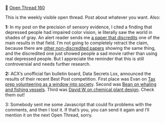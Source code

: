 📝 [Open Thread 160](https://astralcodexten.substack.com/p/open-thread-160)

This is the weekly visible open thread. Post about whatever you want. Also:

**1:** In my post on the precision of sensory evidence, I cited a finding that depressed people had impaired color vision, ie literally saw the world in shades of gray. An alert reader sends me [a paper that discredits](https://f1000research.com/articles/5-1778/v1) one of the main results in that field. I’m not going to completely retract the claim, because there are [other non-discredited papers](https://www.sciencedirect.com/science/article/abs/pii/S0006322310001290) showing the same thing, and the discredited one just showed people a sad movie rather than using real depressed people. But I appreciate the reminder that this is still controversial and needs further research.

**2:** ACX’s unofficial fan bulletin board, Data Secrets Lox, announced the results of their recent Best Post competition. First place was Evan on [Tax prep volunteering as a window into society](https://www.datasecretslox.com/index.php/topic,2346.msg66205.html#msg66205). Second was [Bean on whaling and fishing vessels](https://www.datasecretslox.com/index.php/topic,2409.msg68515.html#msg68515). Third was [David W on chemical plant design](https://www.datasecretslox.com/index.php/topic,2496.msg71580.html#msg71580). Check them out!

3: Somebody sent me some Javascript that could fix problems with the comments, and then I lost it. If that’s you, you can send it again and I’ll mention it on the next Open Thread, sorry.
